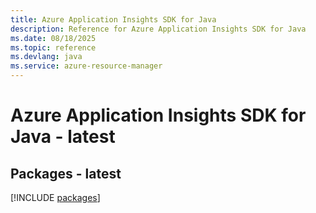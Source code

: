 ```yaml
---
title: Azure Application Insights SDK for Java
description: Reference for Azure Application Insights SDK for Java
ms.date: 08/18/2025
ms.topic: reference
ms.devlang: java
ms.service: azure-resource-manager
---
```

# Azure Application Insights SDK for Java - latest
## Packages - latest
[!INCLUDE [packages](application-insights-index.md)]